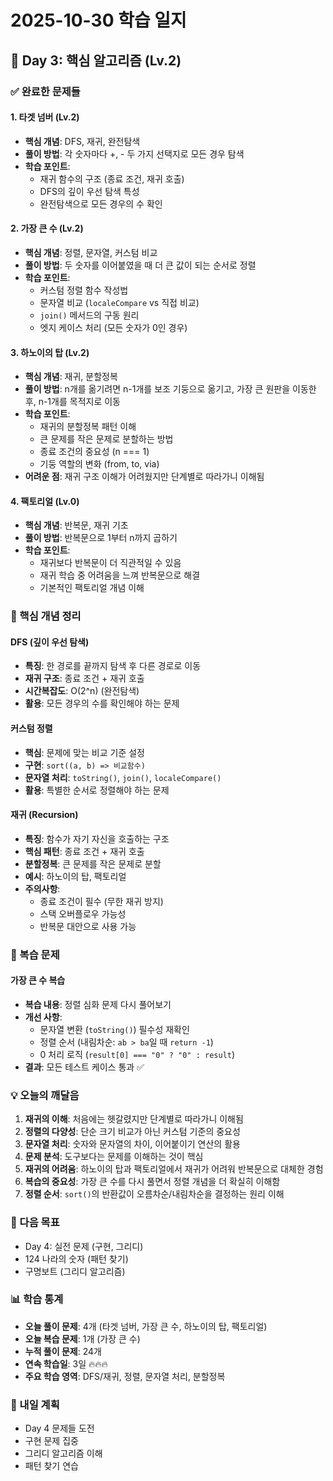 # 2025-10-30 학습 일지

## 📅 Day 3: 핵심 알고리즘 (Lv.2)

### ✅ 완료한 문제들

#### 1. 타겟 넘버 (Lv.2)

- **핵심 개념**: DFS, 재귀, 완전탐색
- **풀이 방법**: 각 숫자마다 +, - 두 가지 선택지로 모든 경우 탐색
- **학습 포인트**:
  - 재귀 함수의 구조 (종료 조건, 재귀 호출)
  - DFS의 깊이 우선 탐색 특성
  - 완전탐색으로 모든 경우의 수 확인

#### 2. 가장 큰 수 (Lv.2)

- **핵심 개념**: 정렬, 문자열, 커스텀 비교
- **풀이 방법**: 두 숫자를 이어붙였을 때 더 큰 값이 되는 순서로 정렬
- **학습 포인트**:
  - 커스텀 정렬 함수 작성법
  - 문자열 비교 (`localeCompare` vs 직접 비교)
  - `join()` 메서드의 구동 원리
  - 엣지 케이스 처리 (모든 숫자가 0인 경우)

#### 3. 하노이의 탑 (Lv.2)

- **핵심 개념**: 재귀, 분할정복
- **풀이 방법**: n개를 옮기려면 n-1개를 보조 기둥으로 옮기고, 가장 큰 원판을 이동한 후, n-1개를 목적지로 이동
- **학습 포인트**:
  - 재귀의 분할정복 패턴 이해
  - 큰 문제를 작은 문제로 분할하는 방법
  - 종료 조건의 중요성 (n === 1)
  - 기둥 역할의 변화 (from, to, via)
- **어려운 점**: 재귀 구조 이해가 어려웠지만 단계별로 따라가니 이해됨

#### 4. 팩토리얼 (Lv.0)

- **핵심 개념**: 반복문, 재귀 기초
- **풀이 방법**: 반복문으로 1부터 n까지 곱하기
- **학습 포인트**:
  - 재귀보다 반복문이 더 직관적일 수 있음
  - 재귀 학습 중 어려움을 느껴 반복문으로 해결
  - 기본적인 팩토리얼 개념 이해

### 🧠 핵심 개념 정리

#### DFS (깊이 우선 탐색)

- **특징**: 한 경로를 끝까지 탐색 후 다른 경로로 이동
- **재귀 구조**: 종료 조건 + 재귀 호출
- **시간복잡도**: O(2^n) (완전탐색)
- **활용**: 모든 경우의 수를 확인해야 하는 문제

#### 커스텀 정렬

- **핵심**: 문제에 맞는 비교 기준 설정
- **구현**: `sort((a, b) => 비교함수)`
- **문자열 처리**: `toString()`, `join()`, `localeCompare()`
- **활용**: 특별한 순서로 정렬해야 하는 문제

#### 재귀 (Recursion)

- **특징**: 함수가 자기 자신을 호출하는 구조
- **핵심 패턴**: 종료 조건 + 재귀 호출
- **분할정복**: 큰 문제를 작은 문제로 분할
- **예시**: 하노이의 탑, 팩토리얼
- **주의사항**:
  - 종료 조건이 필수 (무한 재귀 방지)
  - 스택 오버플로우 가능성
  - 반복문 대안으로 사용 가능

### 📝 복습 문제

#### 가장 큰 수 복습

- **복습 내용**: 정렬 심화 문제 다시 풀어보기
- **개선 사항**:
  - 문자열 변환 (`toString()`) 필수성 재확인
  - 정렬 순서 (내림차순: `ab > ba`일 때 `return -1`)
  - 0 처리 로직 (`result[0] === "0" ? "0" : result`)
- **결과**: 모든 테스트 케이스 통과 ✅

### 💡 오늘의 깨달음

1. **재귀의 이해**: 처음에는 헷갈렸지만 단계별로 따라가니 이해됨
2. **정렬의 다양성**: 단순 크기 비교가 아닌 커스텀 기준의 중요성
3. **문자열 처리**: 숫자와 문자열의 차이, 이어붙이기 연산의 활용
4. **문제 분석**: 도구보다는 문제를 이해하는 것이 핵심
5. **재귀의 어려움**: 하노이의 탑과 팩토리얼에서 재귀가 어려워 반복문으로 대체한 경험
6. **복습의 중요성**: 가장 큰 수를 다시 풀면서 정렬 개념을 더 확실히 이해함
7. **정렬 순서**: `sort()`의 반환값이 오름차순/내림차순을 결정하는 원리 이해

### 🎯 다음 목표

- Day 4: 실전 문제 (구현, 그리디)
- 124 나라의 숫자 (패턴 찾기)
- 구명보트 (그리디 알고리즘)

### 📊 학습 통계

- **오늘 풀이 문제**: 4개 (타겟 넘버, 가장 큰 수, 하노이의 탑, 팩토리얼)
- **오늘 복습 문제**: 1개 (가장 큰 수)
- **누적 풀이 문제**: 24개
- **연속 학습일**: 3일 🔥🔥🔥
- **주요 학습 영역**: DFS/재귀, 정렬, 문자열 처리, 분할정복

### 🚀 내일 계획

- Day 4 문제들 도전
- 구현 문제 집중
- 그리디 알고리즘 이해
- 패턴 찾기 연습
